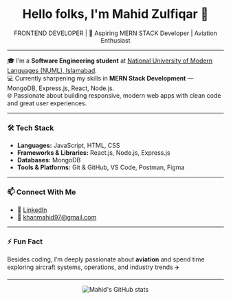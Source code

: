 <h1 align="center">Hello folks, I'm Mahid Zulfiqar 👋</h1>

<p align="center">
  FRONTEND DEVELOPER | 🚀 Aspiring MERN STACK Developer | Aviation Enthusiast
</p>

---

🎓 I’m a **Software Engineering student** at [National University of Modern Languages (NUML), Islamabad](https://www.numl.edu.pk/).  
💻 Currently sharpening my skills in **MERN Stack Development** — MongoDB, Express.js, React, Node.js.  
🌐 Passionate about building responsive, modern web apps with clean code and great user experiences.

---

### 🛠️ Tech Stack

- **Languages:** JavaScript, HTML, CSS  
- **Frameworks & Libraries:** React.js, Node.js, Express.js  
- **Databases:** MongoDB  
- **Tools & Platforms:** Git & GitHub, VS Code, Postman, Figma  

---

### 📫 Connect With Me

- 💼 [LinkedIn](https://www.linkedin.com/in/mahid-zulfiqar-013416233/)  
- 📧 khanmahid97@gmail.com  

---

### ⚡ Fun Fact

Besides coding, I’m deeply passionate about **aviation** and spend time exploring aircraft systems, operations, and industry trends ✈️

---

<p align="center">
  <img src="https://github-readme-stats.vercel.app/api?username=Mahidkhan33&show_icons=true&theme=tokyonight" alt="Mahid's GitHub stats" />
</p>
